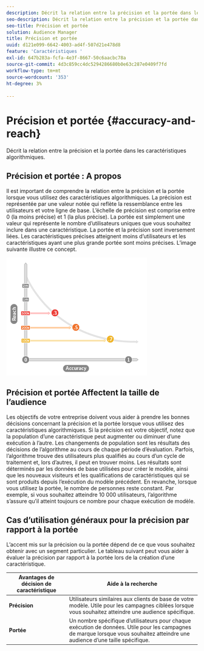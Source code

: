 ```yaml
---
description: Décrit la relation entre la précision et la portée dans les caractéristiques algorithmiques.
seo-description: Décrit la relation entre la précision et la portée dans les caractéristiques algorithmiques.
seo-title: Précision et portée
solution: Audience Manager
title: Précision et portée
uuid: d121e099-6642-4003-ad4f-507d21e478d8
feature: 'Caractéristiques '
exl-id: 647b283a-fcfa-4e3f-8667-50c6aacbc78a
source-git-commit: 4d3c859cc4dc5294286680b0e63c287e0409f7fd
workflow-type: tm+mt
source-wordcount: '353'
ht-degree: 3%

---
```


# Précision et portée {#accuracy-and-reach}

Décrit la relation entre la précision et la portée dans les caractéristiques algorithmiques.

<!-- c_accuracy_reach.xml -->

## Précision et portée : A propos

Il est important de comprendre la relation entre la précision et la portée lorsque vous utilisez des caractéristiques algorithmiques. La précision est représentée par une valeur notée qui reflète la ressemblance entre les utilisateurs et votre ligne de base. L’échelle de précision est comprise entre 0 (la moins précise) et 1 (la plus précise). La portée est simplement une valeur qui représente le nombre d’utilisateurs uniques que vous souhaitez inclure dans une caractéristique. La portée et la précision sont inversement liées. Les caractéristiques précises atteignent moins d’utilisateurs et les caractéristiques ayant une plus grande portée sont moins précises. L’image suivante illustre ce concept.

![](assets/Reach_v_Accuracy.png)

## Précision et portée Affectent la taille de l’audience

Les objectifs de votre entreprise doivent vous aider à prendre les bonnes décisions concernant la précision et la portée lorsque vous utilisez des caractéristiques algorithmiques. Si la précision est votre objectif, notez que la population d’une caractéristique peut augmenter ou diminuer d’une exécution à l’autre. Les changements de population sont les résultats des décisions de l’algorithme au cours de chaque période d’évaluation. Parfois, l’algorithme trouve des utilisateurs plus qualifiés au cours d’un cycle de traitement et, lors d’autres, il peut en trouver moins. Les résultats sont déterminés par les données de base utilisées pour créer le modèle, ainsi que les nouveaux visiteurs et les qualifications de caractéristiques qui se sont produits depuis l’exécution du modèle précédent. En revanche, lorsque vous utilisez la portée, le nombre de personnes reste constant. Par exemple, si vous souhaitez atteindre 10 000 utilisateurs, l’algorithme s’assure qu’il atteint toujours ce nombre pour chaque exécution de modèle.

## Cas d’utilisation généraux pour la précision par rapport à la portée

L’accent mis sur la précision ou la portée dépend de ce que vous souhaitez obtenir avec un segment particulier. Le tableau suivant peut vous aider à évaluer la précision par rapport à la portée lors de la création d’une caractéristique.

| Avantages de décision de caractéristique | Aide à la recherche |
|---|---|
| **Précision** | Utilisateurs similaires aux clients de base de votre modèle. Utile pour les campagnes ciblées lorsque vous souhaitez atteindre une audience spécifique. |
| **Portée** | Un nombre spécifique d’utilisateurs pour chaque exécution de données. Utile pour les campagnes de marque lorsque vous souhaitez atteindre une audience d’une taille spécifique. |
